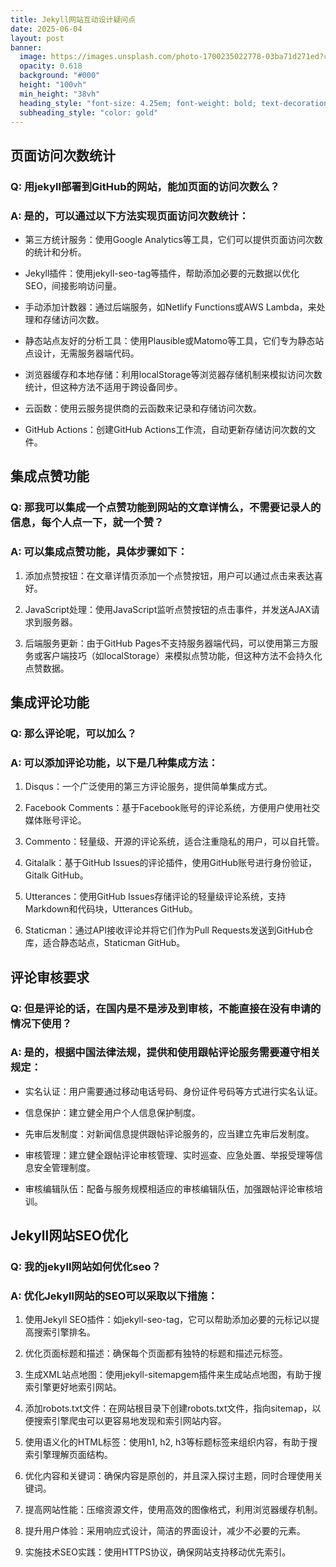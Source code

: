 ```yaml
---
title: Jekyll网站互动设计疑问点
date: 2025-06-04
layout: post
banner:
  image: https://images.unsplash.com/photo-1700235022778-03ba71d271ed?crop=entropy&cs=tinysrgb&fit=max&fm=jpg&ixid=M3w2OTIwMzJ8MHwxfHJhbmRvbXx8fHx8fHx8fDE3NDkwMTEzMzV8&ixlib=rb-4.1.0&q=80&w=1080
  opacity: 0.618
  background: "#000"
  height: "100vh"
  min_height: "38vh"
  heading_style: "font-size: 4.25em; font-weight: bold; text-decoration: underline"
  subheading_style: "color: gold"
---
```


## 页面访问次数统计

### Q: 用jekyll部署到GitHub的网站，能加页面的访问次数么？

### A: 是的，可以通过以下方法实现页面访问次数统计：

- 第三方统计服务：使用Google Analytics等工具，它们可以提供页面访问次数的统计和分析。

- Jekyll插件：使用jekyll-seo-tag等插件，帮助添加必要的元数据以优化SEO，间接影响访问量。

- 手动添加计数器：通过后端服务，如Netlify Functions或AWS Lambda，来处理和存储访问次数。

- 静态站点友好的分析工具：使用Plausible或Matomo等工具，它们专为静态站点设计，无需服务器端代码。

- 浏览器缓存和本地存储：利用localStorage等浏览器存储机制来模拟访问次数统计，但这种方法不适用于跨设备同步。

- 云函数：使用云服务提供商的云函数来记录和存储访问次数。

- GitHub Actions：创建GitHub Actions工作流，自动更新存储访问次数的文件。

## 集成点赞功能

### Q: 那我可以集成一个点赞功能到网站的文章详情么，不需要记录人的信息，每个人点一下，就一个赞？

### A: 可以集成点赞功能，具体步骤如下：

1. 添加点赞按钮：在文章详情页添加一个点赞按钮，用户可以通过点击来表达喜好。

1. JavaScript处理：使用JavaScript监听点赞按钮的点击事件，并发送AJAX请求到服务器。

1. 后端服务更新：由于GitHub Pages不支持服务器端代码，可以使用第三方服务或客户端技巧（如localStorage）来模拟点赞功能，但这种方法不会持久化点赞数据。

## 集成评论功能

### Q: 那么评论呢，可以加么？

### A: 可以添加评论功能，以下是几种集成方法：

1. Disqus：一个广泛使用的第三方评论服务，提供简单集成方式。

1. Facebook Comments：基于Facebook账号的评论系统，方便用户使用社交媒体账号评论。

1. Commento：轻量级、开源的评论系统，适合注重隐私的用户，可以自托管。

1. Gitalalk：基于GitHub Issues的评论插件，使用GitHub账号进行身份验证，Gitalk GitHub。

1. Utterances：使用GitHub Issues存储评论的轻量级评论系统，支持Markdown和代码块，Utterances GitHub。

1. Staticman：通过API接收评论并将它们作为Pull Requests发送到GitHub仓库，适合静态站点，Staticman GitHub。

## 评论审核要求

### Q: 但是评论的话，在国内是不是涉及到审核，不能直接在没有申请的情况下使用？

### A: 是的，根据中国法律法规，提供和使用跟帖评论服务需要遵守相关规定：

- 实名认证：用户需要通过移动电话号码、身份证件号码等方式进行实名认证。

- 信息保护：建立健全用户个人信息保护制度。

- 先审后发制度：对新闻信息提供跟帖评论服务的，应当建立先审后发制度。

- 审核管理：建立健全跟帖评论审核管理、实时巡查、应急处置、举报受理等信息安全管理制度。

- 审核编辑队伍：配备与服务规模相适应的审核编辑队伍，加强跟帖评论审核培训。

## Jekyll网站SEO优化

### Q: 我的jekyll网站如何优化seo？

### A: 优化Jekyll网站的SEO可以采取以下措施：

1. 使用Jekyll SEO插件：如jekyll-seo-tag，它可以帮助添加必要的元标记以提高搜索引擎排名。

1. 优化页面标题和描述：确保每个页面都有独特的标题和描述元标签。

1. 生成XML站点地图：使用jekyll-sitemapgem插件来生成站点地图，有助于搜索引擎更好地索引网站。

1. 添加robots.txt文件：在网站根目录下创建robots.txt文件，指向sitemap，以便搜索引擎爬虫可以更容易地发现和索引网站内容。

1. 使用语义化的HTML标签：使用h1, h2, h3等标题标签来组织内容，有助于搜索引擎理解页面结构。

1. 优化内容和关键词：确保内容是原创的，并且深入探讨主题，同时合理使用关键词。

1. 提高网站性能：压缩资源文件，使用高效的图像格式，利用浏览器缓存机制。

1. 提升用户体验：采用响应式设计，简洁的界面设计，减少不必要的元素。

1. 实施技术SEO实践：使用HTTPS协议，确保网站支持移动优先索引。